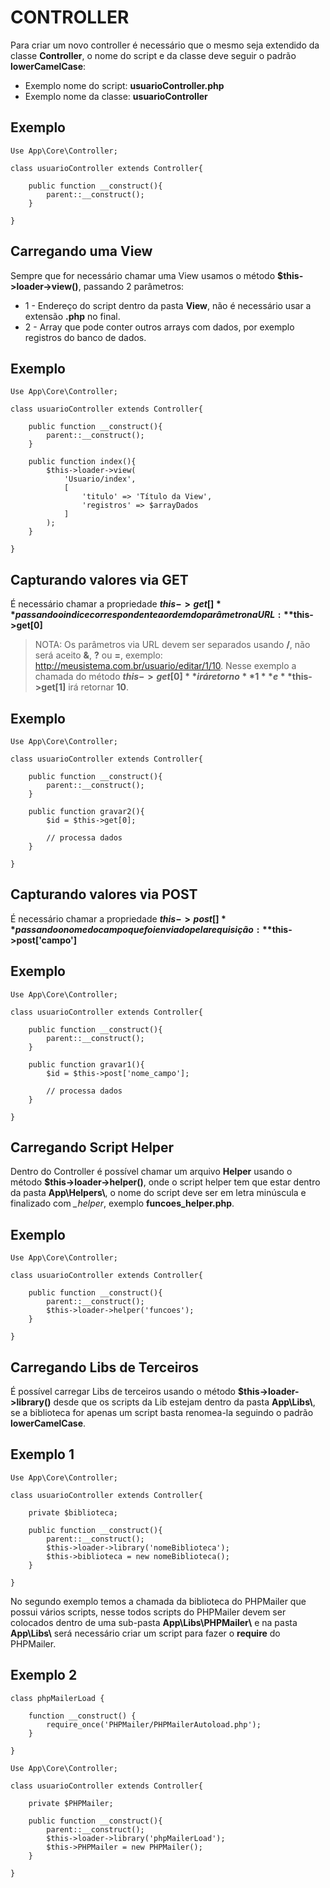 # CONTROLLER

Para criar um novo controller é necessário que o mesmo seja extendido da classe **Controller**, o nome do script e da classe deve seguir o padrão **lowerCamelCase**: 
- Exemplo nome do script: **usuarioController.php**
- Exemplo nome da classe: **usuarioController**

## Exemplo
```
Use App\Core\Controller;

class usuarioController extends Controller{

	public function __construct(){
		parent::__construct();
	}

}

```


## Carregando uma View
Sempre que for necessário chamar uma View usamos o método **$this->loader->view()**, passando 2 parâmetros:
- 1 - Endereço do script dentro da pasta **View**, não é necessário usar a extensão **.php** no final.
- 2 - Array que pode conter outros arrays com dados, por exemplo registros do banco de dados.

## Exemplo
```
Use App\Core\Controller;

class usuarioController extends Controller{

	public function __construct(){
		parent::__construct();
	}

	public function index(){
		$this->loader->view(
			'Usuario/index', 
			[ 
				'titulo' => 'Título da View',
				'registros' => $arrayDados
			]
		);
	}

}

```


## Capturando valores via GET
É necessário chamar a propriedade **$this->get[]** passando o indice correspondente a ordem do parâmetro na URL:
**$this->get[0]**

> NOTA: Os parâmetros via URL devem ser separados usando **/**, não será aceito **&**, **?** ou **=**, exemplo: http://meusistema.com.br/usuario/editar/1/10. Nesse exemplo a chamada do método **$this->get[0]** irá retorno **1** e **$this->get[1]** irá retornar **10**.

## Exemplo 
```
Use App\Core\Controller;

class usuarioController extends Controller{

	public function __construct(){
		parent::__construct();
	}

	public function gravar2(){
		$id = $this->get[0];

		// processa dados
	}

}

```


## Capturando valores via POST
É necessário chamar a propriedade **$this->post[]** passando o nome do campo que foi enviado pela requisição:
**$this->post['campo']**

## Exemplo
```
Use App\Core\Controller;

class usuarioController extends Controller{

	public function __construct(){
		parent::__construct();
	}

	public function gravar1(){
		$id = $this->post['nome_campo'];

		// processa dados
	}

}

```


## Carregando Script Helper
Dentro do Controller é possível chamar um arquivo **Helper** usando o método **$this->loader->helper()**, onde o script helper tem que estar dentro da pasta **App\\Helpers\\**, o nome do script deve ser em letra minúscula e finalizado com *_helper*, exemplo **funcoes_helper.php**.

## Exemplo
```
Use App\Core\Controller;

class usuarioController extends Controller{

	public function __construct(){
		parent::__construct();
		$this->loader->helper('funcoes');
	}

}

```


## Carregando Libs de Terceiros
É possível carregar Libs de terceiros usando o método **$this->loader->library()** desde que os scripts da Lib estejam dentro da pasta **App\\Libs\\**, se a biblioteca for apenas um script basta renomea-la seguindo o padrão **lowerCamelCase**.

## Exemplo 1
```
Use App\Core\Controller;

class usuarioController extends Controller{

	private $biblioteca;

	public function __construct(){
		parent::__construct();
		$this->loader->library('nomeBiblioteca');
		$this->biblioteca = new nomeBiblioteca();
	}

}

```

No segundo exemplo temos a chamada da biblioteca do PHPMailer que possui vários scripts, nesse todos scripts do PHPMailer devem ser colocados dentro de uma sub-pasta **App\\Libs\\PHPMailer\\** e na pasta **App\\Libs\\** será necessário criar um script para fazer o **require** do PHPMailer.

## Exemplo 2
```
class phpMailerLoad {

    function __construct() {
        require_once('PHPMailer/PHPMailerAutoload.php');
    }

}

```


```
Use App\Core\Controller;

class usuarioController extends Controller{

	private $PHPMailer;

	public function __construct(){
		parent::__construct();
		$this->loader->library('phpMailerLoad');
		$this->PHPMailer = new PHPMailer();
	}

}

```